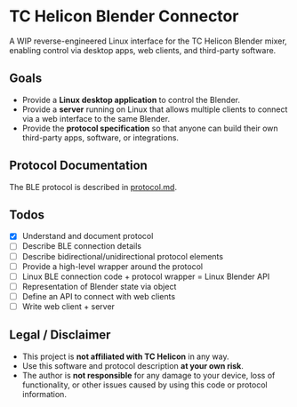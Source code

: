 # TC Helicon Blender Connector

A WIP reverse-engineered Linux interface for the TC Helicon Blender mixer, enabling control via desktop apps, web clients, and third-party software.

## Goals

- Provide a **Linux desktop application** to control the Blender.
- Provide a **server** running on Linux that allows multiple clients to connect via a web interface to the same Blender.
- Provide the **protocol specification** so that anyone can build their own third-party apps, software, or integrations.

## Protocol Documentation

The BLE protocol is described in [protocol.md](protocol.md).  

## Todos
- [x] Understand and document protocol 
- [ ] Describe BLE connection details
- [ ] Describe bidirectional/unidirectional protocol elements
- [ ] Provide a high-level wrapper around the protocol
- [ ] Linux BLE connection code + protocol wrapper = Linux Blender API
- [ ] Representation of Blender state via object
- [ ] Define an API to connect with web clients
- [ ] Write web client + server

## Legal / Disclaimer

- This project is **not affiliated with TC Helicon** in any way.  
- Use this software and protocol description **at your own risk**.  
- The author is **not responsible** for any damage to your device, loss of functionality, or other issues caused by using this code or protocol information.
